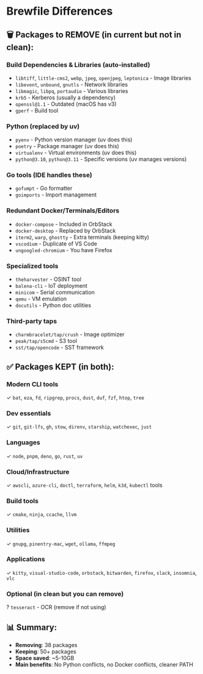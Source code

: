 # Brewfile Differences

## 🗑️ **Packages to REMOVE** (in current but not in clean):

### Build Dependencies & Libraries (auto-installed)
- `libtiff`, `little-cms2`, `webp`, `jpeg`, `openjpeg`, `leptonica` - Image libraries
- `libevent`, `unbound`, `gnutls` - Network libraries  
- `libmagic`, `libpq`, `portaudio` - Various libraries
- `krb5` - Kerberos (usually a dependency)
- `openssl@1.1` - Outdated (macOS has v3)
- `gperf` - Build tool

### Python (replaced by uv)
- `pyenv` - Python version manager (uv does this)
- `poetry` - Package manager (uv does this)
- `virtualenv` - Virtual environments (uv does this)
- `python@3.10`, `python@3.11` - Specific versions (uv manages versions)

### Go tools (IDE handles these)
- `gofumpt` - Go formatter
- `goimports` - Import management

### Redundant Docker/Terminals/Editors
- `docker-compose` - Included in OrbStack
- `docker-desktop` - Replaced by OrbStack
- `iterm2`, `warp`, `ghostty` - Extra terminals (keeping kitty)
- `vscodium` - Duplicate of VS Code
- `ungoogled-chromium` - You have Firefox

### Specialized tools
- `theharvester` - OSINT tool
- `balena-cli` - IoT deployment  
- `minicom` - Serial communication
- `qemu` - VM emulation
- `docutils` - Python doc utilities

### Third-party taps
- `charmbracelet/tap/crush` - Image optimizer
- `peak/tap/s5cmd` - S3 tool
- `sst/tap/opencode` - SST framework

## ✅ **Packages KEPT** (in both):

### Modern CLI tools
✓ `bat`, `eza`, `fd`, `ripgrep`, `procs`, `dust`, `duf`, `fzf`, `htop`, `tree`

### Dev essentials  
✓ `git`, `git-lfs`, `gh`, `stow`, `direnv`, `starship`, `watchexec`, `just`

### Languages
✓ `node`, `pnpm`, `deno`, `go`, `rust`, `uv`

### Cloud/Infrastructure
✓ `awscli`, `azure-cli`, `doctl`, `terraform`, `helm`, `k3d`, `kubectl` tools

### Build tools
✓ `cmake`, `ninja`, `ccache`, `llvm`

### Utilities
✓ `gnupg`, `pinentry-mac`, `wget`, `ollama`, `ffmpeg`

### Applications
✓ `kitty`, `visual-studio-code`, `orbstack`, `bitwarden`, `firefox`, `slack`, `insomnia`, `vlc`

### Optional (in clean but you can remove)
? `tesseract` - OCR (remove if not using)

## 📊 **Summary**:
- **Removing**: 38 packages
- **Keeping**: 50+ packages
- **Space saved**: ~5-10GB
- **Main benefits**: No Python conflicts, no Docker conflicts, cleaner PATH